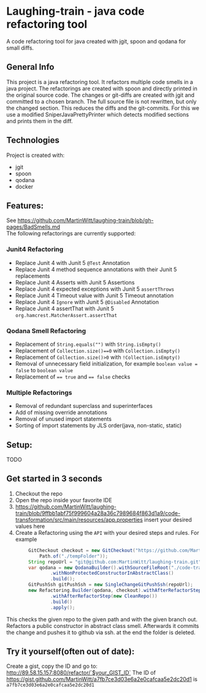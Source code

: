 # Laughing-train - java code refactoring tool

A code refactoring tool for java created with jgit, spoon and qodana for small diffs.

## General Info

This project is a java refactoring tool. It refactors multiple code smells in a java project. The refactorings are created with spoon and directly printed in the original source code. The changes or git-diffs are created with jgit and committed to a chosen branch. The full source file is not rewritten, but only the changed section. This reduces the diffs and the git-commits. For this we use a modified SniperJavaPrettyPrinter which detects modified sections and prints them in the diff.

## Technologies

Project is created with:
 - jgit 
 - spoon
 - qodana
 - docker

## Features:

See https://github.com/MartinWitt/laughing-train/blob/gh-pages/BadSmells.md  
The following refactorings are currently supported:

  ### Junit4 Refactoring
  * Replace Junit 4 with Junit 5 `@Test` Annotation
  * Replace Junit 4 method sequence annotations with their Junit 5 replacements
  * Replace Junit 4 Asserts with Junit 5 Assertions
  * Replace Junit 4 expected exceptions with Junit 5 `assertThrows`
  * Replace Junit 4 Timeout value with Junit 5 Timeout annotation
  * Replace Junit 4 `Ignore` with Junit 5 `@Disabled` Annotation
  * Replace Junit 4 assertThat with Junit 5 `org.hamcrest.MatcherAssert.assertThat`
  ### Qodana Smell Refactoring
  * Replacement of `String.equals("")` with `String.isEmpty()`
  * Replacement of `Collection.size()==0` with `Collection.isEmpty()`
  * Replacement of `Collection.size()>0` with `!Collection.isEmpty()`
  * Removal of unnecessary field initialization, for example `boolean value = false` to `boolean value`
  * Replacement of `== true` and `== false` checks
  ### Multiple Refactorings
  * Removal of redundant superclass and superinterfaces
  * Add of missing override annotations
  * Removal of unused import statements
  * Sorting of import statements by JLS order(java, non-static, static)
## Setup:
  TODO
## Get started in 3 seconds
1. Checkout the repo
2. Open the repo inside your favorite IDE
3. https://github.com/MartinWitt/laughing-train/blob/9ffbb1abf75f999604a28a36c7989684f863d1a9/code-transformation/src/main/resources/app.properties insert your desired values here
4. Create a Refactoring using the `API` with your desired steps and rules.
For example
```java
		GitCheckout checkout = new GitCheckout("https://github.com/MartinWitt/laughing-train", "master",
			Path.of("./tempFolder"));
		String repoUrl = "git@github.com:MartinWitt/laughing-train.git";
		var qodana = new QodanaBuilder().withSourceFileRoot("./code-transformation/src/main/java")
				.withNonProtectedConstructorInAbstractClass()
				.build();
		GitPushSsh gitPushSsh = new SingleChangeGitPushSsh(repoUrl);
		new Refactoring.Builder(qodana, checkout).withAfterRefactorStep(gitPushSsh)
				.withAfterRefactorStep(new CleanRepo())
				.build()
				.apply();
  ```
  This checks the given repo to the given path and with the given branch out. Refactors a public constructor in abstract class smell.
  Afterwards it commits the change and pushes it to github via ssh. at the end the folder is deleted.
## Try it yourself(often out of date):

Create a gist, copy the ID and go to:
http://89.58.15.157:8080/refactor/`$your_GIST_ID`
The ID of https://gist.github.com/MartinWitt/a7fb7ce3d03e6a2e0cafcaa5e2dc20d1 is `a7fb7ce3d03e6a2e0cafcaa5e2dc20d1`
